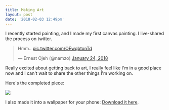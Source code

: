 ```yaml
---
title: Making Art
layout: post
date: '2018-02-03 12:49pm'
---
```

I recently started painting, and I made my first canvas painting. I live-shared the process on twitter.

<blockquote class="twitter-tweet" data-lang="en"><p lang="und" dir="ltr">Hmm.. <a href="https://t.co/OEwqbtonTd">pic.twitter.com/OEwqbtonTd</a></p>&mdash; Ernest Ojeh (@namzo) <a href="https://twitter.com/namzo/status/956300290193534976?ref_src=twsrc%5Etfw">January 24, 2018</a></blockquote>

<script async src="https://platform.twitter.com/widgets.js" charset="utf-8"></script>

Really excited about getting back to art, I really feel like I'm in a good place now and I can't wait to share the other things I'm working on.

Here's the completed piece:

<img src="{{ site.baseurl }}/img/post/img_1251.jpg">

I also made it into a wallpaper for your phone: <a href="https://d2ffutrenqvap3.cloudfront.net/items/1x2n2y1V3t2W423w1J3W/AbstractStrokesCool_Phone.jpg" download="AbstractStrokesCool_Phone.jpg">Download it here</a>.

